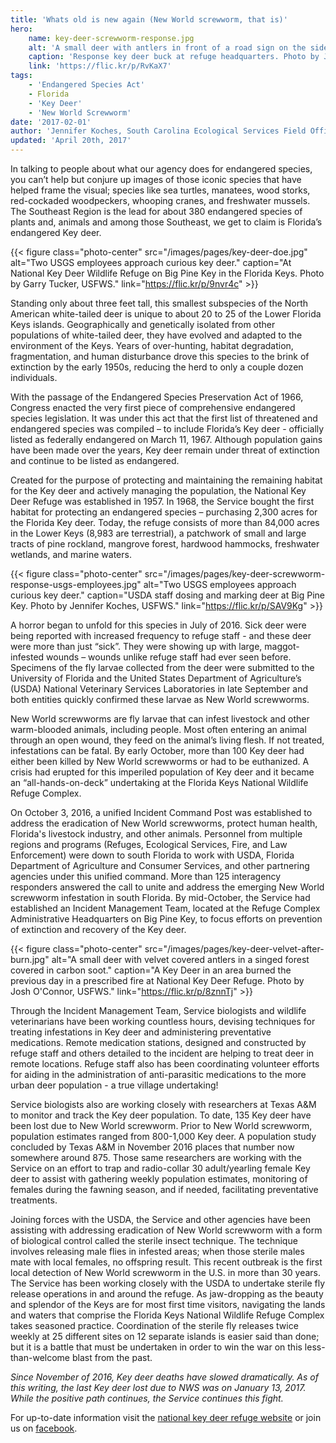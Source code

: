 ```yaml
---
title: 'Whats old is new again (New World screwworm, that is)'
hero:
    name: key-deer-screwworm-response.jpg
    alt: 'A small deer with antlers in front of a road sign on the side of a road.'
    caption: 'Response key deer buck at refuge headquarters. Photo by Jennifer Koches, USFWS.'
    link: 'https://flic.kr/p/RvKaX7'
tags:
    - 'Endangered Species Act'
    - Florida
    - 'Key Deer'
    - 'New World Screwworm'
date: '2017-02-01'
author: 'Jennifer Koches, South Carolina Ecological Services Field Office'
updated: 'April 20th, 2017'
---
```


In talking to people about what our agency does for endangered species, you can’t help but conjure up images of those iconic species that have helped frame the visual; species like sea turtles, manatees, wood storks, red-cockaded woodpeckers, whooping cranes, and freshwater mussels.  The Southeast Region is the lead for about 380 endangered species of plants and, animals and among those Southeast, we get to claim is Florida’s endangered Key deer.

{{< figure class="photo-center" src="/images/pages/key-deer-doe.jpg" alt="Two USGS employees approach curious key deer." caption="At National Key Deer Wildlife Refuge on Big Pine Key in the Florida Keys.  Photo by Garry Tucker, USFWS." link="https://flic.kr/p/9nvr4c" >}}

Standing only about three feet tall, this smallest subspecies of the North American white-tailed deer is unique to about 20 to 25 of the Lower Florida Keys islands.  Geographically and genetically isolated from other populations of white-tailed deer, they have evolved and adapted to the environment of the Keys.  Years of over-hunting, habitat degradation, fragmentation, and human disturbance drove this species to the brink of extinction by the early 1950s, reducing the herd to only a couple dozen individuals.  

With the passage of the Endangered Species Preservation Act of 1966, Congress enacted the very first piece of comprehensive endangered species legislation.  It was under this act that the first list of threatened and endangered species was compiled – to include Florida’s Key deer - officially listed as federally endangered on March 11, 1967.  Although population gains have been made over the years, Key deer remain under threat of extinction and continue to be listed as endangered.

Created for the purpose of protecting and maintaining the remaining habitat for the Key deer and actively managing the population, the National Key Deer Refuge was established in 1957.  In 1968, the Service bought the first habitat for protecting an endangered species – purchasing 2,300 acres for the Florida Key deer.  Today, the refuge consists of more than 84,000 acres in the Lower Keys (8,983 are terrestrial), a patchwork of small and large tracts of pine rockland, mangrove forest, hardwood hammocks, freshwater wetlands, and marine waters.

{{< figure class="photo-center" src="/images/pages/key-deer-screwworm-response-usgs-employees.jpg" alt="Two USGS employees approach curious key deer." caption="USDA staff dosing and marking deer at Big Pine Key.  Photo by Jennifer Koches, USFWS." link="https://flic.kr/p/SAV9Kg" >}}

A horror began to unfold for this species in July of 2016.  Sick deer were being reported with increased frequency to refuge staff - and these deer were more than just “sick”.  They were showing up with large, maggot-infested wounds – wounds unlike refuge staff had ever seen before.  Specimens of the fly larvae collected from the deer were submitted to the University of Florida and the United States Department of Agriculture’s (USDA) National Veterinary Services Laboratories in late September and both entities quickly confirmed these larvae as New World screwworms.

New World screwworms are fly larvae that can infest livestock and other warm-blooded animals, including people.  Most often entering an animal through an open wound, they feed on the animal’s living flesh.  If not treated, infestations can be fatal.  By early October, more than 100 Key deer had either been killed by New World screwworms or had to be euthanized.  A crisis had erupted for this imperiled population of Key deer and it became an “all-hands-on-deck” undertaking at the Florida Keys National Wildlife Refuge Complex.

On October 3, 2016, a unified Incident Command Post was established to address the eradication of New World screwworms, protect human health, Florida's livestock industry, and other animals.  Personnel from multiple regions and programs (Refuges, Ecological Services, Fire, and Law Enforcement) were down to south Florida to work with USDA, Florida Department of Agriculture and Consumer Services, and other partnering agencies under this unified command.  More than 125 interagency responders answered the call to unite and address the emerging New World screwworm infestation in south Florida.  By mid-October, the Service had established an Incident Management Team, located at the Refuge Complex Administrative Headquarters on Big Pine Key, to focus efforts on prevention of extinction and recovery of the Key deer.

{{< figure class="photo-center" src="/images/pages/key-deer-velvet-after-burn.jpg" alt="A small deer with velvet covered antlers in a singed forest covered in carbon soot." caption="A Key Deer in an area burned the previous day in a prescribed fire at National Key Deer Refuge. Photo by Josh O'Connor, USFWS." link="https://flic.kr/p/8znnTj" >}}

Through the Incident Management Team, Service biologists and wildlife veterinarians have been working countless hours, devising techniques for treating infestations in Key deer and administering preventative medications.  Remote medication stations, designed and constructed by refuge staff and others detailed to the incident are helping to treat deer in remote locations.  Refuge staff also has been coordinating volunteer efforts for aiding in the administration of anti-parasitic medications to the more urban deer population - a true village undertaking!  

Service biologists also are working closely with researchers at Texas A&amp;M to monitor and track the Key deer population.  To date, 135 Key deer have been lost due to New World screwworm.  Prior to New World screwworm, population estimates ranged from 800-1,000 Key deer.  A population study concluded by Texas A&amp;M in November 2016 places that number now somewhere around 875.  Those same researchers are working with the Service on an effort to trap and radio-collar 30 adult/yearling female Key deer to assist with gathering weekly population estimates, monitoring of females during the fawning season, and if needed, facilitating preventative treatments.  

Joining forces with the USDA, the Service and other agencies have been assisting with addressing eradication of New World screwworm with a form of biological control called the sterile insect technique. The technique involves releasing male flies in infested areas; when those sterile males mate with local females, no offspring result.  This recent outbreak is the first local detection of New World screwworm in the U.S. in more than 30 years. The Service has been working closely with the USDA to undertake sterile fly release operations in and around the refuge.  As jaw-dropping as the beauty and splendor of the Keys are for most first time visitors, navigating the lands and waters that comprise the Florida Keys National Wildlife Refuge Complex takes seasoned practice.  Coordination of the sterile fly releases twice weekly at 25 different sites on 12 separate islands is easier said than done; but it is a battle that must be undertaken in order to win the war on this less-than-welcome blast from the past.

*Since November of 2016, Key deer deaths have slowed dramatically.  As of this writing, the last Key deer lost due to NWS was on January 13, 2017.  While the positive path continues, the Service continues this fight.*

For up-to-date information visit the [national key deer refuge website](https://www.fws.gov/refuge/National_Key_Deer_Refuge/) or join us on [facebook](https://www.facebook.com/floridakeysrefuges).
